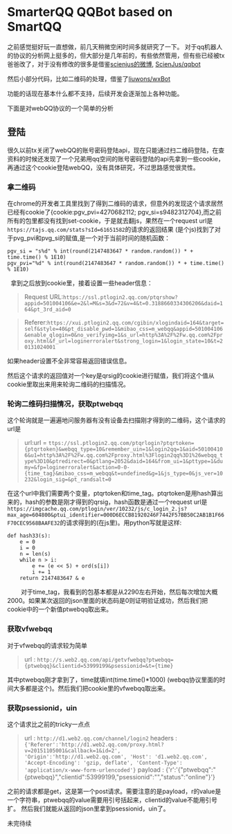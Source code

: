 # SmarterQQ QQBot based on SmartQQ

之前感觉挺好玩一直想做，前几天稍微空闲时间多就研究了一下。
对于qq机器人的协议的分析网上挺多的，但大部分是几年前的，有些依然管用，但有些已经被tx爸爸改了，对于没有修改的很多是借鉴[scienjus的微博](http://www.scienjus.com/webqq-analysis-1/), [ScienJus/qqbot](https://github.com/ScienJus/qqbot)

然后小部分代码，比如二维码的处理，借鉴了[liuwons/wxBot](https://github.com/liuwons/wxBot)

功能的话现在基本什么都不支持，后续开发会逐渐加上各种功能。

下面是对webQQ协议的一个简单的分析

## 登陆
很久以前tx关闭了webQQ的账号密码登陆api，现在只能通过扫二维码登陆，在查资料的时候还发现了一个兄弟用qq空间的账号密码登陆的api先拿到一些cookie，再通过这个cookie登陆webQQ，没有具体研究，不过思路感觉很灵性。

### 拿二维码
在chrome的开发者工具里找到了得到二维码的请求，但意外的发现这个请求居然已经有cookie了{cookie:pgv_pvi=4270682112; pgv_si=s9482312704},而之前所有的包里都没有找到set-cookie，于是就去翻js，果然在一个request url是`https://tajs.qq.com/stats?sId=61651582`的请求的返回结果 \(是个js\)找到了对于pvg_pvi和pvg_si的赋值,是一个对于当前时间的随机函数：

    pgv_si = "s%d" % int(round(2147483647 * random.random()) * + time.time() % 1E10)
    pgv_pvi="%d" % int(round(2147483647 * random.random()) * + time.time() % 1E10)
  
拿到之后放到cookie里，接着设置一些header信息：

>Request URL:`https://ssl.ptlogin2.qq.com/ptqrshow?appid=501004106&e=2&l=M&s=3&d=72&v=4&t=0.3188660334306206&daid=164&pt_3rd_aid=0`

>Referer:`https://xui.ptlogin2.qq.com/cgibin/xlogindaid=164&target=self&style=40&pt_disable_pwd=1&mibao_css=m_webqq&appid=501004106&enable_qlogin=0&no_verifyimg=1&s_url=http%3A%2F%2Fw.qq.com%2Fproxy.html&f_url=loginerroralert&strong_login=1&login_state=10&t=20131024001`

如果header设置不全非常容易返回错误信息。 

然后这个请求的返回值对一个key是qrsig的cookie进行赋值，我们将这个值从cookie里取出来用来轮询二维码的扫描情况。

### 轮询二维码扫描情况，获取ptwebqq

这个轮询就是一遍遍地问服务器有没有设备去扫描刚才得到的二维码，这个请求的url是
> url:url = `ttps://ssl.ptlogin2.qq.com/ptqrlogin?ptqrtoken={ptqrtoken}&webqq_type=10&remember_uin=1&login2qq=1&aid=501004106&u1=http%3A%2F%2Fw.qq.com%2Fproxy.html%3Flogin2qq%3D1%26webqq_type%3D10&ptredirect=0&ptlang=2052&daid=164&from_ui=1&pttype=1&dumy=&fp=loginerroralert&action=0-0-{time_tag}&mibao_css=m_webqq&t=undefined&g=1&js_type=0&js_ver=10232&login_sig=&pt_randsalt=0`

在这个url中我们需要两个变量，ptqrtoken和time_tag。ptqrtoken是用hash算出来的，hash的参数是刚才得到的qrsig，hash函数是通过一个request url是`https://imgcache.qq.com/ptlogin/ver/10232/js/c_login_2.js?max_age=604800&ptui_identifier=000D6ECCB81920246F7442F57BB50C2AB1B1F66F70CEC9568BAAFE32`的请求得到的\(在js里\)。用python写就是这样:

    def hash33(s):
        e = 0
        i = 0
        n = len(s)
        while n > i:
            e += (e << 5) + ord(s[i])
            i += 1
        return 2147483647 & e
        
对于time_tag，我看到的包基本都是从2290左右开始，然后每次增加大概2000。如果某次返回的json里面的状态码是0则证明验证成功，然后我们把cookie中的一个新值ptwebqq取出来。

### 获取vfwebqq

对于vfwebqq的请求较为简单
>url : `http://s.web2.qq.com/api/getvfwebqq?ptwebqq={ptwebqq}&clientid=53999199&psessionid=&t={time}`

其中ptwebqq刚才拿到了，time就填int(time.time()\*1000) \(webqq协议里面的时间大多都是这个\)。然后我们把cookie里的vfwebqq取出来。

### 获取psessionid，uin

这个请求比之前的tricky一点点

>url : `http://d1.web2.qq.com/channel/login2`
>headers :`{'Referer':'http://d1.web2.qq.com/proxy.html?v=20151105001&callback=1&id=2',
           'Origin':'http://d1.web2.qq.com',
           'Host': 'd1.web2.qq.com',
           'Accept-Encoding': 'gzip, deflate',
           'Content-Type': 'application/x-www-form-urlencoded'}`
>payload : {'r':'{"ptwebqq":"{ptwebqq}","clientid":53999199,"psessionid":"","status":"online"}'}

之前的请求都是get，这是第一个post请求。需要注意的是payload，r的value是一个字符串，ptwebqq的value需要用引号括起来，clientid的value不能用引号扩。
然后我们就能从返回的json里拿到psessionid，uin了。



未完待续
